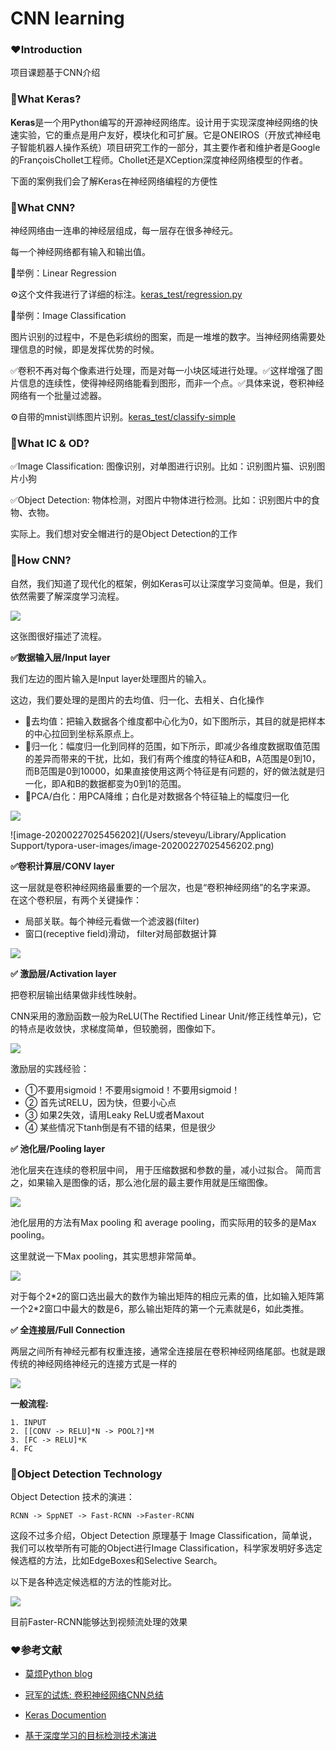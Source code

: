 # CNN learning

### ❤️Introduction

项目课题基于CNN介绍

### 🧡What Keras?

**Keras**是一个用Python编写的开源神经网络库。设计用于实现深度神经网络的快速实验，它的重点是用户友好，模块化和可扩展。它是ONEIROS（开放式神经电子智能机器人操作系统）项目研究工作的一部分，其主要作者和维护者是Google的FrançoisChollet工程师。Chollet还是XCeption深度神经网络模型的作者。

下面的案例我们会了解Keras在神经网络编程的方便性

### 🧡What CNN?

神经网络由一连串的神经层组成，每一层存在很多神经元。

每一个神经网络都有输入和输出值。

🤠举例：Linear Regression

⚙️这个文件我进行了详细的标注。[keras_test/regression.py](regression.py) 

🤠举例：Image Classification

图片识别的过程中，不是色彩缤纷的图案，而是一堆堆的数字。当神经网络需要处理信息的时候，即是发挥优势的时候。

✅卷积不再对每个像素进行处理，而是对每一小块区域进行处理。✅这样增强了图片信息的连续性，使得神经网络能看到图形，而非一个点。✅具体来说，卷积神经网络有一个批量过滤器。

⚙️自带的mnist训练图片识别。[keras_test/classify-simple](classify-simple.py) 

### 💛What IC & OD?

✅Image Classification: 图像识别，对单图进行识别。比如：识别图片猫、识别图片小狗

✅Object Detection: 物体检测，对图片中物体进行检测。比如：识别图片中的食物、衣物。

实际上。我们想对安全帽进行的是Object Detection的工作

### 💚How CNN?

自然，我们知道了现代化的框架，例如Keras可以让深度学习变简单。但是，我们依然需要了解深度学习流程。

![](https://img2018.cnblogs.com/blog/1449595/202002/1449595-20200227024749399-985580982.png)

这张图很好描述了流程。

 **✅数据输入层/Input layer**

我们左边的图片输入是Input layer处理图片的输入。

这边，我们要处理的是图片的去均值、归一化、去相关、白化操作

- 🤠去均值：把输入数据各个维度都中心化为0，如下图所示，其目的就是把样本的中心拉回到坐标系原点上。
- 🤠归一化：幅度归一化到同样的范围，如下所示，即减少各维度数据取值范围的差异而带来的干扰，比如，我们有两个维度的特征A和B，A范围是0到10，而B范围是0到10000，如果直接使用这两个特征是有问题的，好的做法就是归一化，即A和B的数据都变为0到1的范围。
- 🤠PCA/白化：用PCA降维；白化是对数据各个特征轴上的幅度归一化

![](https://img2018.cnblogs.com/blog/1449595/202002/1449595-20200227025436057-730971864.png)



![image-20200227025456202](/Users/steveyu/Library/Application Support/typora-user-images/image-20200227025456202.png)

 **✅卷积计算层/CONV layer**

这一层就是卷积神经网络最重要的一个层次，也是“卷积神经网络”的名字来源。
在这个卷积层，有两个关键操作：

- 局部关联。每个神经元看做一个滤波器(filter)
- 窗口(receptive field)滑动， filter对局部数据计算

![](https://img2018.cnblogs.com/blog/1449595/202002/1449595-20200227025617295-1875760932.png)

**✅ 激励层/Activation layer**

把卷积层输出结果做非线性映射。

CNN采用的激励函数一般为ReLU(The Rectified Linear Unit/修正线性单元)，它的特点是收敛快，求梯度简单，但较脆弱，图像如下。

![](https://img2018.cnblogs.com/blog/1449595/202002/1449595-20200227025928589-443439138.png)

激励层的实践经验：

- ①不要用sigmoid！不要用sigmoid！不要用sigmoid！
- ② 首先试RELU，因为快，但要小心点
- ③ 如果2失效，请用Leaky ReLU或者Maxout
- ④ 某些情况下tanh倒是有不错的结果，但是很少

**✅ 池化层/Pooling layer**

池化层夹在连续的卷积层中间， 用于压缩数据和参数的量，减小过拟合。
简而言之，如果输入是图像的话，那么池化层的最主要作用就是压缩图像。

![](https://img2018.cnblogs.com/blog/1449595/202002/1449595-20200227030055296-1820233911.png)

池化层用的方法有Max pooling 和 average pooling，而实际用的较多的是Max pooling。

这里就说一下Max pooling，其实思想非常简单。

![](https://img2018.cnblogs.com/blog/1449595/202002/1449595-20200227030122648-536118045.png)

对于每个2\*2的窗口选出最大的数作为输出矩阵的相应元素的值，比如输入矩阵第一个2\*2窗口中最大的数是6，那么输出矩阵的第一个元素就是6，如此类推。

**✅ 全连接层/Full Connection**

两层之间所有神经元都有权重连接，通常全连接层在卷积神经网络尾部。也就是跟传统的神经网络神经元的连接方式是一样的

![](https://img2018.cnblogs.com/blog/1449595/202002/1449595-20200227030248875-1746334058.png)

**一般流程:**

```
1. INPUT
2. [[CONV -> RELU]*N -> POOL?]*M
3. [FC -> RELU]*K
4. FC
```

### 💙Object Detection Technology

Object Detection 技术的演进：

```
RCNN -> SppNET -> Fast-RCNN ->Faster-RCNN
```

这段不过多介绍，Object Detection 原理基于 Image Classification，简单说，我们可以枚举所有可能的Object进行Image Classification，科学家发明好多选定候选框的方法，比如EdgeBoxes和Selective Search。

以下是各种选定候选框的方法的性能对比。

![](https://img2018.cnblogs.com/blog/1449595/202002/1449595-20200227031353286-708646793.png)

目前Faster-RCNN能够达到视频流处理的效果

### ❤️参考文献

- [莫烦Python blog](https://morvanzhou.github.io/)

- [冠军的试炼: 卷积神经网络CNN总结](https://www.cnblogs.com/skyfsm/p/6790245.html)
- [Keras Documention](https://keras.io/)
- [基于深度学习的目标检测技术演进](https://www.cnblogs.com/skyfsm/p/6806246.html)

